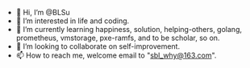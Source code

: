 - 👋 Hi, I’m @BLSu
- 👀 I’m interested in life and coding.
- 🌱 I’m currently learning happiness, solution, helping-others, golang, prometheus, vmstorage, pxe-ramfs, and to be scholar, so on.
- 💞️ I’m looking to collaborate on self-improvement.
- 📫 How to reach me, welcome email to "sbl_why@163.com".


